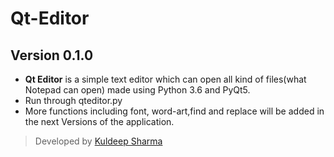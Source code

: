 # Qt-Editor
## Version 0.1.0
- **Qt Editor** is a simple text editor which can open all kind of files(what Notepad can open) made using Python 3.6 and PyQt5.
- Run through qteditor.py
- More functions including font, word-art,find and replace will be added in the next Versions of the application.
> Developed by [Kuldeep Sharma](https://github.com/SoleCodr)
